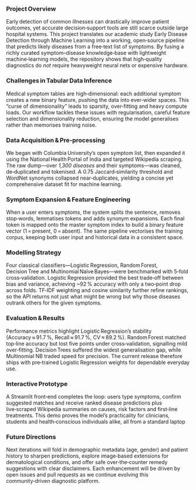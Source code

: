 ### Project Overview

Early detection of common illnesses can drastically improve patient outcomes, yet accurate decision‑support tools are still scarce outside large hospital systems. This project translates our academic study Early Disease Detection through Machine Learning into a working, open‑source pipeline that predicts likely diseases from a free‑text list of symptoms. By fusing a richly curated symptom–disease knowledge‑base with lightweight machine‑learning models, the repository shows that high‑quality diagnostics do *not* require heavyweight neural nets or expensive hardware.

### Challenges in Tabular Data Inference

Medical symptom tables are high‑dimensional: each additional symptom creates a new binary feature, pushing the data into ever‑wider spaces. This “curse of dimensionality” leads to sparsity, over‑fitting and heavy compute loads. Our workflow tackles these issues with regularisation, careful feature selection and dimensionality reduction, ensuring the model generalises rather than memorises training noise.

### Data Acquisition & Pre‑processing

We began with Columbia University’s open symptom list, then expanded it using the National Health Portal of India and targeted Wikipedia scraping. The raw dump—over *1,300 diseases* and their symptoms—was cleaned, de‑duplicated and tokenised. A 0.75 Jaccard‑similarity threshold and WordNet synonyms collapsed near‑duplicates, yielding a concise yet comprehensive dataset fit for machine learning.

### Symptom Expansion & Feature Engineering

When a user enters symptoms, the system splits the sentence, removes stop‑words, lemmatises tokens and adds synonym expansions. Each final token is mapped onto the master symptom index to build a binary feature vector (1 = present, 0 = absent). The same pipeline vectorises the training corpus, keeping both user input and historical data in a consistent space.

### Modelling Strategy

Four classical classifiers—Logistic Regression, Random Forest, Decision Tree and Multinomial Naïve Bayes—were benchmarked with 5‑fold cross‑validation. Logistic Regression provided the best trade‑off between bias and variance, achieving ~92 % accuracy with only a two‑point drop across folds. TF‑IDF weighting and cosine similarity further refine rankings, so the API returns not just what might be wrong but why those diseases outrank others for the given symptoms.

### Evaluation & Results

Performance metrics highlight Logistic Regression’s stability (Accuracy ≈ 91.7 %, Recall ≈ 91.7 %, CV ≈ 89.2 %). Random Forest matched top‑line accuracy but lost five points under cross‑validation, signalling mild over‑fitting. Decision Trees suffered the widest generalisation gap, while Multinomial NB traded speed for precision. The current release therefore ships with pre‑trained Logistic Regression weights for dependable everyday use.

### Interactive Prototype

A Streamlit front‑end completes the loop: users type symptoms, confirm suggested matches and receive ranked disease predictions plus live‑scraped Wikipedia summaries on causes, risk factors and first‑line treatments. This demo proves the model’s practicality for clinicians, students and health‑conscious individuals alike, all from a standard laptop

### Future Directions

Next iterations will fold in demographic metadata (age, gender) and patient history to sharpen predictions, explore image‑based extensions for dermatological conditions, and offer safe over‑the‑counter remedy suggestions with clear disclaimers. Each enhancement will be driven by open issues and pull requests as we continue evolving this community‑driven diagnostic platform.
